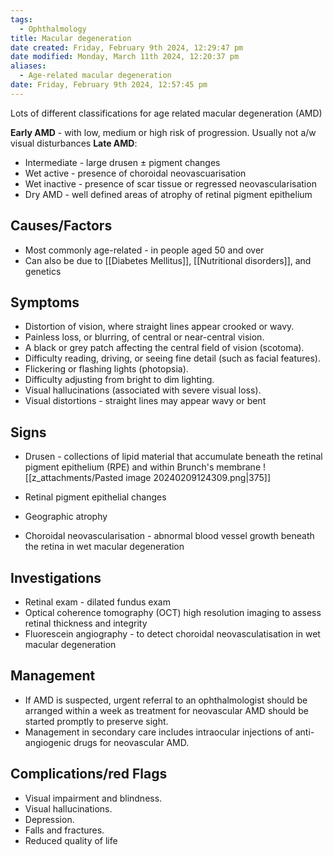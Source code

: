 ```yaml
---
tags:
  - Ophthalmology
title: Macular degeneration
date created: Friday, February 9th 2024, 12:29:47 pm
date modified: Monday, March 11th 2024, 12:20:37 pm
aliases:
  - Age-related macular degeneration
date: Friday, February 9th 2024, 12:57:45 pm
---
```

Lots of different classifications for age related macular degeneration (AMD)

**Early AMD** - with low, medium or high risk of progression. Usually not a/w visual disturbances 
**Late AMD**: 
- Intermediate - large drusen $\pm$ pigment changes
- Wet active - presence of choroidal neovascuarisation 
- Wet inactive - presence of scar tissue or regressed neovascularisation 
- Dry AMD - well defined areas of atrophy of retinal pigment epithelium


## Causes/Factors

- Most commonly age-related - in people aged 50 and over 
- Can also be due to [[Diabetes Mellitus]], [[Nutritional disorders]], and genetics 

## Symptoms

- Distortion of vision, where straight lines appear crooked or wavy.
- Painless loss, or blurring, of central or near-central vision.
- A black or grey patch affecting the central field of vision (scotoma).
- Difficulty reading, driving, or seeing fine detail (such as facial features). 
- Flickering or flashing lights (photopsia). 
- Difficulty adjusting from bright to dim lighting.
- Visual hallucinations (associated with severe visual loss).
- Visual distortions - straight lines may appear wavy or bent

## Signs
- Drusen - collections of lipid material that accumulate beneath the retinal pigment epithelium (RPE) and within Brunch's membrane
![[z_attachments/Pasted image 20240209124309.png|375]]

- Retinal pigment epithelial changes 
- Geographic atrophy
- Choroidal neovascularisation - abnormal blood vessel growth beneath the retina in wet macular degeneration 
## Investigations

- Retinal exam - dilated fundus exam
- Optical coherence tomography (OCT) high resolution imaging to assess retinal thickness and integrity 
- Fluorescein angiography - to detect choroidal neovasculatisation in wet macular degeneration

## Management

- If AMD is suspected, urgent referral to an ophthalmologist should be arranged within a week as treatment for neovascular AMD should be started promptly to preserve sight. 
- Management in secondary care includes intraocular injections of anti-angiogenic drugs for neovascular AMD.

## Complications/red Flags

- Visual impairment and blindness. 
- Visual hallucinations.
- Depression.
- Falls and fractures.
- Reduced quality of life